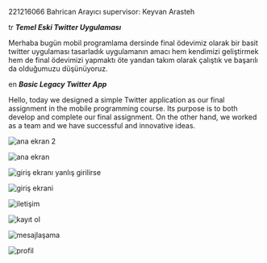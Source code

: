 221216066 Bahrican Arayıcı
supervisor: Keyvan Arasteh 

tr
 _**Temel Eski Twitter Uygulaması**_
 
 Merhaba bugün mobil programlama dersinde final ödevimiz olarak bir basit twitter uygulaması tasarladık uygulamanın amacı hem kendimizi geliştirmek hem de final ödevimizi yapmaktı öte yandan takım olarak çalıştık ve başarılı da olduğumuzu düşünüyoruz.

en
_**Basic Legacy Twitter App**_
 
 Hello, today we designed a simple Twitter application as our final assignment in the mobile programming course. Its purpose is to both develop and complete our final assignment. On the other hand, we worked as a team and we have successful and innovative ideas.


![ana ekran 2](https://github.com/bahricvn/Final_projesii/assets/121409840/f36e29c6-46cb-470a-9121-a999b829e5cd)

![ana ekran](https://github.com/bahricvn/Final_projesii/assets/121409840/a8c7f1bb-58f6-40f4-acd6-250112de9f06)

![giriş ekranı yanlış girilirse](https://github.com/bahricvn/Final_projesii/assets/121409840/1b56c361-fa2b-4192-b937-f477a9621bee)

![giriş ekrani](https://github.com/bahricvn/Final_projesii/assets/121409840/b28db08b-e8ab-43b2-82fb-e132d151e0aa)

![iletişim](https://github.com/bahricvn/Final_projesii/assets/121409840/37a5a7dd-b4b6-4d17-b302-ccf816b66e8f)

![kayıt ol](https://github.com/bahricvn/Final_projesii/assets/121409840/e6db0623-c7ea-47e8-a8e4-cc1c5992a778)

![mesajlaşama](https://github.com/bahricvn/Final_projesii/assets/121409840/ddccbfd8-64e3-4fc9-8dc5-92dd5e50cd15)

![profil](https://github.com/bahricvn/Final_projesii/assets/121409840/7c9c6805-e27c-45f6-887c-8df0632b78f3)
